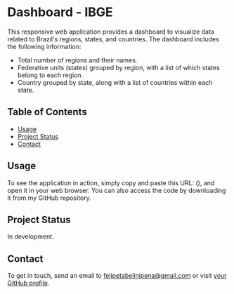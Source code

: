 # Dashboard - IBGE

This responsive web application provides a dashboard to visualize data related to Brazil's regions, states, and countries. The dashboard includes the following information:

- Total number of regions and their names.
- Federative units (states) grouped by region, with a list of which states belong to each region.
- Country grouped by state, along with a list of countries within each state.


## Table of Contents
- [Usage](#Usage)
- [Project Status](#project-status)
- [Contact](#contact)


## Usage
To see the application in action, simply copy and paste this URL: (), and open it in your web browser.
You can also access the code by downloading it from my GitHub repository.

## Project Status
In development.

## Contact
To get in touch, send an email to felipetabelinipena@gmail.com or visit [your GitHub profile](https://github.com/thetabelini).


